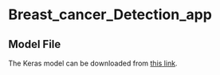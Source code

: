 # Breast_cancer_Detection_app
## Model File
The Keras model can be downloaded from [this link](https://drive.google.com/uc?export=download&id=1CFi_ctM2KIVxkJzqHapJBoplJrDEVssr).
